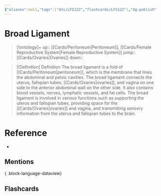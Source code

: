 ```yaml
---
{"aliases":null,"tags":["Uni/LFS122","flashcards/LFS122"],"dg-publish":true,"permalink":"/cards/broad-ligament/","dgPassFrontmatter":true}
---
```


# Broad Ligament

> [!ontology]+
> up:: [[Cards/Peritoneum\|Peritoneum]], [[Cards/Female Reproductive System\|Female Reproductive System]]
> jump:: [[Cards/Ovaries\|Ovaries]]
> down:: 

> [!Definition] Definition
> The broad ligament is a fold of [[Cards/Peritoneum\|peritoneum]], which is the membrane that lines the abdominal and pelvic cavities. The broad ligament connects the uterus, fallopian tubes, [[Cards/Ovaries\|ovaries]], and vagina on one side to the anterior abdominal wall on the other side. It also contains blood vessels, nerves, lymphatic vessels, and fat cells. The broad ligament is involved in various functions such as supporting the uterus and fallopian tubes, providing space for the [[Cards/Ovaries\|ovaries]] and vagina, and transmitting sensory information from the uterus and fallopian tubes to the brain.

# Reference
- 

## Mentions

{ .block-language-dataview}

## Flashcards
